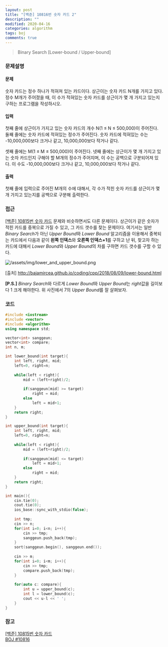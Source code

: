```yaml
---
layout: post
title: "[백준] 10816번 숫자 카드 2"
description: ""
modified: 2020-04-16
categories: algorithm
tags: boj
comments: true
---
```


> Binary Search [Lower-bound / Upper-bound]

### 문제설명

#### 문제
숫자 카드는 정수 하나가 적혀져 있는 카드이다. 상근이는 숫자 카드 N개를 가지고 있다. 정수 M개가 주어졌을 때, 이 수가 적혀있는 숫자 카드를 상근이가 몇 개 가지고 있는지 구하는 프로그램을 작성하시오.

#### 입력
첫째 줄에 상근이가 가지고 있는 숫자 카드의 개수 N(1 ≤ N ≤ 500,000)이 주어진다. 둘째 줄에는 숫자 카드에 적혀있는 정수가 주어진다. 숫자 카드에 적혀있는 수는 -10,000,000보다 크거나 같고, 10,000,000보다 작거나 같다.

셋째 줄에는 M(1 ≤ M ≤ 500,000)이 주어진다. 넷째 줄에는 상근이가 몇 개 가지고 있는 숫자 카드인지 구해야 할 M개의 정수가 주어지며, 이 수는 공백으로 구분되어져 있다. 이 수도 -10,000,000보다 크거나 같고, 10,000,000보다 작거나 같다.

#### 출력
첫째 줄에 입력으로 주어진 M개의 수에 대해서, 각 수가 적힌 숫자 카드를 상근이가 몇 개 가지고 있는지를 공백으로 구분해 출력한다.
 

### 접근
[[백준] 10815번 숫자 카드](https://ddamddi.github.io/algorithm/2020/04/16/boj-10815/) 문제와 비슷하면서도 다른 문제이다. 상근이가 같은 숫자가 적힌 카드를 중복으로 가질 수 있고, 그 카드 갯수를 찾는 문제이다. 여기서는 일반 *Binary Search*가 아닌 *Upper Bound*와 *Lower Bound* 알고리즘을 이용해서 중복되는 카드에서 다음과 같이 **왼쪽 인덱스**와 **오른쪽 인덱스+1**를 구하고 난 뒤, 찾고자 하는 카드에 대해서 *Lower Bound*와 *Upper Bound*의 차를 구하면 카드 갯수를 구할 수 있다.

![/assets/img/lower_and_upper_bound.png](https://cdn.jsdelivr.net/gh/ddamddi/ddamddi.github.io/assets/img/lower_and_upper_bound.png)

[출처] http://bajamircea.github.io/coding/cpp/2018/08/09/lower-bound.html

**[P.S.]** *Binary Search*와 다르게 *Lower Bound*와 *Upper Bound*는 *right*값을 길이보다 1 크게 해야한다. 위 사진에서 7의 *Upper Bound*를 잘 살펴보자.


### 코드
```cpp
#include <iostream>
#include <vector>
#include <algorithm>
using namespace std;

vector<int> sanggeun;
vector<int> compare;
int n, m;

int lower_bound(int target){
	int left, right, mid;
	left=0, right=n;
	
	while(left < right){
		mid = (left+right)/2;
		
		if(sanggeun[mid] >= target)
			right = mid;
		else
			left = mid+1;
	}
	return right;
}

int upper_bound(int target){
	int left, right, mid;
	left=0, right=n;
	
	while(left < right){
		mid = (left+right)/2;
		
		if(sanggeun[mid] <= target)
			left = mid+1;
		else
			right = mid;
	}
	return right;
}

int main(){
	cin.tie(0);
	cout.tie(0);
    ios_base::sync_with_stdio(false);
	
	int tmp;	
	cin >> n;
	for(int i=0; i<n; i++){
		cin >> tmp;
		sanggeun.push_back(tmp);
	}
	sort(sanggeun.begin(), sanggeun.end());
	
	cin >> m;
	for(int i=0; i<m; i++){
		cin >> tmp;
		compare.push_back(tmp);
	}
	
	for(auto c: compare){
		int u = upper_bound(c);
		int l = lower_bound(c);
		cout << u-l << ' ';
	}
}
```

### 참고
[[백준] 10815번 숫자 카드](https://ddamddi.github.io/algorithm/2020/04/16/boj-10815/)  
[BOJ #10816](https://www.acmicpc.net/problem/10816)